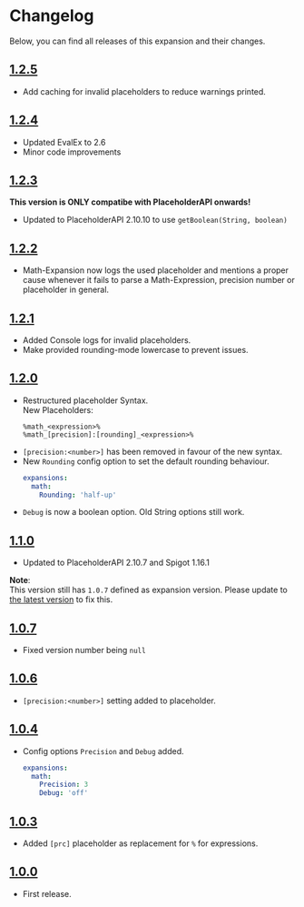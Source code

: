 # Changelog
Below, you can find all releases of this expansion and their changes.

## [1.2.5]
- Add caching for invalid placeholders to reduce warnings printed.

## [1.2.4]
- Updated EvalEx to 2.6
- Minor code improvements

## [1.2.3]
**This version is ONLY compatibe with PlaceholderAPI onwards!**

- Updated to PlaceholderAPI 2.10.10 to use `getBoolean(String, boolean)`

## [1.2.2]
- Math-Expansion now logs the used placeholder and mentions a proper cause whenever it fails to parse a Math-Expression, precision number or placeholder in general.

## [1.2.1]
- Added Console logs for invalid placeholders.
- Make provided rounding-mode lowercase to prevent issues.

## [1.2.0]
- Restructured placeholder Syntax.  
New Placeholders:
  ```
  %math_<expression>%
  %math_[precision]:[rounding]_<expression>%
  ```
- `[precision:<number>]` has been removed in favour of the new syntax.
- New `Rounding` config option to set the default rounding behaviour.
  ```yaml
  expansions:
    math:
      Rounding: 'half-up'
  ```
- `Debug` is now a boolean option. Old String options still work.

## [1.1.0]
- Updated to PlaceholderAPI 2.10.7 and Spigot 1.16.1

**Note**:  
This version still has `1.0.7` defined as expansion version. Please update to [the latest version](#120) to fix this.

## [1.0.7]
- Fixed version number being `null`

## [1.0.6]
- `[precision:<number>]` setting added to placeholder.

## [1.0.4]
- Config options `Precision` and `Debug` added.
  ```yaml
  expansions:
    math:
      Precision: 3
      Debug: 'off'
  ```

## [1.0.3]
- Added `[prc]` placeholder as replacement for `%` for expressions.

## [1.0.0]
- First release.

<!-- Links -->
[1.0.0]: https://api.extendedclip.com/expansions/math/versions/math-100
[1.0.3]: https://api.extendedclip.com/expansions/math/versions/math-103
[1.0.4]: https://api.extendedclip.com/expansions/math/versions/math-104
[1.0.6]: https://api.extendedclip.com/expansions/math/versions/math-106
[1.0.7]: https://api.extendedclip.com/expansions/math/versions/math-107
[1.1.0]: https://api.extendedclip.com/expansions/math/versions/math-110
[1.2.0]: https://api.extendedclip.com/expansions/math/versions/math-120
[1.2.1]: https://api.extendedclip.com/expansions/math/versions/math-121
[1.2.2]: https://api.extendedclip.com/expansions/math/versions/math-122
[1.2.3]: https://api.extendedclip.com/expansions/math/versions/math-123
[1.2.4]: https://api.extendedclip.com/expansions/math/versions/math-124
[1.2.5]: https://api.extendedclip.com/expansions/math/versions/math-125